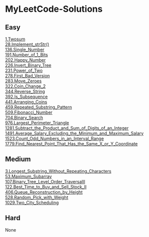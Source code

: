 # MyLeetCode-Solutions


## Easy 
[1.Twosum](./1.Easy/1.Twosum/)</br>
[28.Implement_strStr()](./1.Easy/28.Implement_strStr()/)</br>
[136.Single_Number](./1.Easy/136.Single_Number/)</br>
[191.Number_of_1_Bits](./1.Easy/191.Number_of_1_Bits/)</br>
[202.Happy_Number](./1.Easy/202.Happy_Number/)</br>
[226.Invert_Binary_Tree](./1.Easy/226.Invert_Binary_Tree/)</br>
[231.Power_of_Two](./1.Easy/231.Power_of_Two/)</br>
[278.First_Bad_Version](./1.Easy/278.First_Bad_Version/)</br>
[283.Move_Zeroes](./1.Easy/283.Move_Zeroes/README.md)</br>
[322.Coin_Change_2](./1.Easy/322.Coin_Change_2/)</br>
[344.Reverse_String](./1.Easy/344.Reverse_String/)</br>
[392.Is_Subsequence](./1.Easy/392.Is_Subsequence/)</br>
[441.Arranging_Coins](./1.Easy/441.Arranging_Coins/)</br>
[459.Repeated_Substring_Pattern](./1.Easy/459.Repeated_Substring_Pattern/)</br>
[509.Fibonacci_Number](./1.Easy/509.Fibonacci_Number/)</br>
[704.Binary_Search](./1.Easy/704.Binary_Search/)</br>
[976.Largest_Perimeter_Triangle](./1.Easy/976.Largest_Perimeter_Triangle/)</br>
[1281.Subtract_the_Product_and_Sum_of_Digits_of_an_Integer](./1.Easy/1281.Subtract_the_Product_and_Sum_of_Digits_of_an_Integer/)</br>
[1491.Average_Salary_Excluding_the_Minimum_and_Maximum_Salary](./1.Easy/1491.Average_Salary_Excluding_the_Minimum_and_Maximum_Salary/)</br>
[1523.Count_Odd_Numbers_in_an_Interval_Range](./1.Easy/1523.Count_Odd_Numbers_in_an_Interval_Range/)</br>
[1779.Find_Nearest_Point_That_Has_the_Same_X_or_Y_Coordinate](./1.Easy/1779.Find_Nearest_Point_That_Has_the_Same_X_or_Y_Coordinate/)</br>

## Medium
[3.Longest_Substring_Without_Repeating_Characters](./2.Medium/3.Longest_Substring_Without_Repeating_Characters/)</br>
[53.Maximum_Subarray](./2.Medium/53.Maximum_Subarray/)</br>
[107.Binary_Tree_Level_Order_TraversalII](./2.Medium/107.Binary_Tree_Level_Order_TraversalII/)</br>
[122.Best_Time_to_Buy_and_Sell_Stock_II](./2.Medium/122.Best_Time_to_Buy_and_Sell_Stock_II/)</br>
[406.Queue_Reconstruction_by_Height](./2.Medium/406.Queue_Reconstruction_by_Height/)</br>
[528.Random_Pick_with_Weight](./2.Medium/528.Random_Pick_with_Weight/)</br>
[1029.Two_City_Scheduling](./2.Medium/1029.Two_City_Scheduling/)</br>

## Hard 
None
[]()</br>
